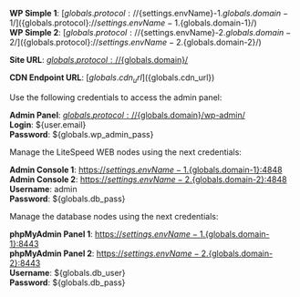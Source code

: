 **WP Simple 1**: [${globals.protocol}://${settings.envName}-1.${globals.domain-1}/](${globals.protocol}://${settings.envName}-1.${globals.domain-1}/)      
**WP Simple 2**: [${globals.protocol}://${settings.envName}-2.${globals.domain-2}/](${globals.protocol}://${settings.envName}-2.${globals.domain-2}/)  

**Site URL**: [${globals.protocol}://${globals.domain}/](${globals.protocol}://${globals.domain}/)  

**CDN Endpoint URL**:  [${globals.cdn_url}](${globals.cdn_url})

Use the following credentials to access the admin panel:

**Admin Panel**: [${globals.protocol}://${globals.domain}/wp-admin/](${globals.protocol}://${globals.domain}/wp-admin/)  
**Login**: ${user.email}  
**Password**: ${globals.wp_admin_pass}  

Manage the LiteSpeed WEB nodes using the next credentials:

**Admin Console 1**: [https://${settings.envName}-1.${globals.domain-1}:4848](https://${settings.envName}-1.${globals.domain-1}:4848)   
**Admin Console 2**: [https://${settings.envName}-2.${globals.domain-2}:4848](https://${settings.envName}-2.${globals.domain-2}:4848)   
**Username**: admin    
**Password**: ${globals.db_pass}  

Manage the database nodes using the next credentials:

**phpMyAdmin Panel 1**: [https://${settings.envName}-1.${globals.domain-1}:8443](https://${settings.envName}-1.${globals.domain-1}:8443)   
**phpMyAdmin Panel 2**: [https://${settings.envName}-2.${globals.domain-2}:8443](https://${settings.envName}-2.${globals.domain-2}:8443)   
**Username**: ${globals.db_user}    
**Password**: ${globals.db_pass}   
